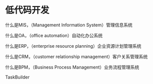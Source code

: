 # 低代码开发

什么是MIS，（Management Information System）管理信息系统

什么是OA，（office automation）自动化办公系统

什么是ERP，（enterprise resource planning）企业资源计划管理系统

什么是CRM，（customer relationship management）客户关系管理系统

什么是BPM，（Business Process Management）业务流程管理系统  
  
TaskBuilder

